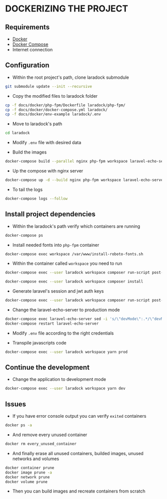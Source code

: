 # DOCKERIZING THE PROJECT

## Requirements

* [Docker](https://docs.docker.com/install/)
* [Docker Compose](https://docs.docker.com/compose/install/)
* Internet connection

## Configuration

* Within the root project's path, clone laradock submodule

```sh
git submodule update --init --recursive
```

* Copy the modified files to laradock folder

```sh
cp -f docs/docker/php-fpm/Dockerfile laradock/php-fpm/
cp -f docs/docker/docker-compose.yml laradock/
cp -f docs/docker/env-example laradock/.env
```

* Move to laradock's path

```sh
cd laradock
```

* Modify `.env` file with desired data

* Build the images

```sh
docker-compose build --parallel nginx php-fpm workspace laravel-echo-server redis
```

* Up the compose with nginx server

```sh
docker-compose up -d --build nginx php-fpm workspace laravel-echo-server redis
```

* To tail the logs

```sh
docker-compose logs --follow
```

## Install project dependencies

* Within the laradock's path verify which containers are running

```sh
docker-compose ps
```

* Install needed fonts into `php-fpm` container

```sh
docker-compose exec workspace /var/www/install-roboto-fonts.sh
```

* Within the container called `workspace` you need to run

```sh
docker-compose exec --user laradock workspace composer run-script post-root-package-install
```

```sh
docker-compose exec --user laradock workspace composer install
```

* Generate laravel's session and jwt auth keys

```sh
docker-compose exec --user laradock workspace composer run-script post-create-project-cmd
```

* Change the laravel-echo-server to production mode

```sh
docker-compose exec laravel-echo-server sed -i 's/\"devMode\":.*/\"devMode\": false,/g' laravel-echo-server.json
docker-compose restart laravel-echo-server
```

* Modify `.env` file according to the right credentials

* Transpile javascripts code

```sh
docker-compose exec --user laradock workspace yarn prod
```

## Continue the development

* Change the application to development mode

```sh
docker-compose exec --user laradock workspace yarn dev
```

## Issues

* If you have error console output you can verify `exited` containers

```sh
docker ps -a
```

* And remove every unused container

```sh
docker rm every_unused_container
```

* And finally erase all unused containers, builded images, unused networks and volumes

```sh
docker container prune
docker image prune -a
docker network prune
docker volume prune
```

* Then you can build images and recreate containers from scratch